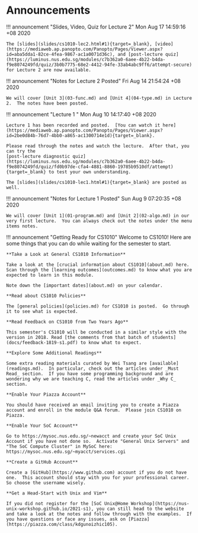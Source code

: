 # Announcements

!!! announcement "Slides, Video, Quiz for Lecture 2"
	Mon Aug 17 14:59:16 +08 2020

	The [slides](slides/cs1010-lec2.html#1){target=_blank}, [video](https://mediaweb.ap.panopto.com/Panopto/Pages/Viewer.aspx?id=aba5dda1-82ce-4fea-9867-ac1a0071d36c), and [post-lecture quiz](https://luminus.nus.edu.sg/modules/c7b362a0-6aee-4b22-b4da-f9e8074249fd/quiz/3b0b7775-68e2-4412-94fe-33ab4abc9ff6/attempt-secure) for Lecture 2 are now available.


!!! announcement "Notes for Lecture 2 Posted"
	Fri Aug 14 21:54:24 +08 2020

    We will cover [Unit 3](03-func.md) and [Unit 4](04-type.md) in Lecture 2.  The notes have been posted.

!!! announcement "Lecture 1 "
	Mon Aug 10 14:17:40 +08 2020

    Lecture 1 has been recorded and posted.  [You can watch it here](https://mediaweb.ap.panopto.com/Panopto/Pages/Viewer.aspx?id=2be0d84b-76d7-4bb0-a865-ac1300714e1d){target=_blank}.

	Please read through the notes and watch the lecture.  After that, you can try the 
	[post-lecture diagnostic quiz](https://luminus.nus.edu.sg/modules/c7b362a0-6aee-4b22-b4da-f9e8074249fd/quiz/fd0b97de-cfa4-4881-8860-19785b9510df/attempt){target=_blank} to test your own understanding.

	The [slides](slides/cs1010-lec1.html#1){target=_blank} are posted as well.

!!! announcement "Notes for Lecture 1 Posted"
	Sun Aug  9 07:20:35 +08 2020

    We will cover [Unit 1](01-program.md) and [Unit 2](02-algo.md) in our very first lecture.  You can always check out the notes under the menu items notes.

!!! announcement "Getting Ready for CS1010"
	Welcome to CS1010!  Here are some things that you can do while waiting for the semester to start.

    **Take a Look at General CS1010 Information**

	Take a look at the [crucial information about CS1010](about.md) here.  Scan through the [learning outcomes](outcomes.md) to know what you are expected to learn in this module.

	Note down the [important dates](about.md) on your calendar.

    **Read about CS1010 Policies**

	The [general policies](policies.md) for CS1010 is posted.  Go through it to see what is expected.

    **Read Feedback on CS1010 from Two Years Ago**

	This semester's CS1010 will be conducted in a similar style with the version in 2018. Read [the comments from that batch of students](docs/feedback-1819-s1.pdf) to know what to expect.

    **Explore Some Additional Readings**

	Some extra reading materials curated by Wei Tsang are [available](readings.md).  In particular, check out the articles under _Must Read_ section.  If you have some programming background and are wondering why we are teaching C, read the articles under _Why C_ section.

    **Enable Your Piazza Account**

	You should have received an email inviting you to create a Piazza account and enroll in the module Q&A forum.  Please join CS1010 on Piazza.

    **Enable Your SoC Account**

	Go to https://mysoc.nus.edu.sg/~newacct and create your SoC Unix Account if you have not done so.  Activate "General Unix Servers" and "The SoC Compute Cluster" in MySoC here: https://mysoc.nus.edu.sg/~myacct/services.cgi

    **Create a GitHub Account**

	Create a [GitHub](https://www.github.com) account if you do not have one.  This account should stay with you for your professional career.  So choose the username wisely.

    **Get a Head-Start with Unix and Vim**

	If you did not register for the [SoC Unix@Home Workshop](https://nus-unix-workshop.github.io/2021-s1), you can still head to the website and take a look at the notes and follow through with the examples.  If you have questions or face any issues, ask on [Piazza](https://piazza.com/class/kdgunoizhic105).
